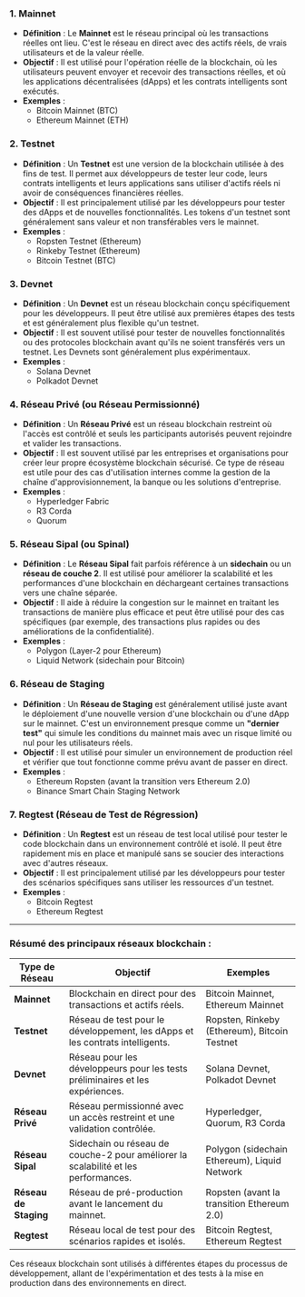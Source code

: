 ### 1. **Mainnet**

- **Définition** : Le **Mainnet** est le réseau principal où les transactions réelles ont lieu. C'est le réseau en direct avec des actifs réels, de vrais utilisateurs et de la valeur réelle.
- **Objectif** : Il est utilisé pour l'opération réelle de la blockchain, où les utilisateurs peuvent envoyer et recevoir des transactions réelles, et où les applications décentralisées (dApps) et les contrats intelligents sont exécutés.
- **Exemples** :
    - Bitcoin Mainnet (BTC)
    - Ethereum Mainnet (ETH)

### 2. **Testnet**

- **Définition** : Un **Testnet** est une version de la blockchain utilisée à des fins de test. Il permet aux développeurs de tester leur code, leurs contrats intelligents et leurs applications sans utiliser d'actifs réels ni avoir de conséquences financières réelles.
- **Objectif** : Il est principalement utilisé par les développeurs pour tester des dApps et de nouvelles fonctionnalités. Les tokens d'un testnet sont généralement sans valeur et non transférables vers le mainnet.
- **Exemples** :
    - Ropsten Testnet (Ethereum)
    - Rinkeby Testnet (Ethereum)
    - Bitcoin Testnet (BTC)

### 3. **Devnet**

- **Définition** : Un **Devnet** est un réseau blockchain conçu spécifiquement pour les développeurs. Il peut être utilisé aux premières étapes des tests et est généralement plus flexible qu'un testnet.
- **Objectif** : Il est souvent utilisé pour tester de nouvelles fonctionnalités ou des protocoles blockchain avant qu'ils ne soient transférés vers un testnet. Les Devnets sont généralement plus expérimentaux.
- **Exemples** :
    - Solana Devnet
    - Polkadot Devnet

### 4. **Réseau Privé (ou Réseau Permissionné)**

- **Définition** : Un **Réseau Privé** est un réseau blockchain restreint où l'accès est contrôlé et seuls les participants autorisés peuvent rejoindre et valider les transactions.
- **Objectif** : Il est souvent utilisé par les entreprises et organisations pour créer leur propre écosystème blockchain sécurisé. Ce type de réseau est utile pour des cas d'utilisation internes comme la gestion de la chaîne d'approvisionnement, la banque ou les solutions d'entreprise.
- **Exemples** :
    - Hyperledger Fabric
    - R3 Corda
    - Quorum

### 5. **Réseau Sipal (ou Spinal)**

- **Définition** : Le **Réseau Sipal** fait parfois référence à un **sidechain** ou un **réseau de couche 2**. Il est utilisé pour améliorer la scalabilité et les performances d'une blockchain en déchargeant certaines transactions vers une chaîne séparée.
- **Objectif** : Il aide à réduire la congestion sur le mainnet en traitant les transactions de manière plus efficace et peut être utilisé pour des cas spécifiques (par exemple, des transactions plus rapides ou des améliorations de la confidentialité).
- **Exemples** :
    - Polygon (Layer-2 pour Ethereum)
    - Liquid Network (sidechain pour Bitcoin)

### 6. **Réseau de Staging**

- **Définition** : Un **Réseau de Staging** est généralement utilisé juste avant le déploiement d'une nouvelle version d'une blockchain ou d'une dApp sur le mainnet. C'est un environnement presque comme un **"dernier test"** qui simule les conditions du mainnet mais avec un risque limité ou nul pour les utilisateurs réels.
- **Objectif** : Il est utilisé pour simuler un environnement de production réel et vérifier que tout fonctionne comme prévu avant de passer en direct.
- **Exemples** :
    - Ethereum Ropsten (avant la transition vers Ethereum 2.0)
    - Binance Smart Chain Staging Network

### 7. **Regtest (Réseau de Test de Régression)**

- **Définition** : Un **Regtest** est un réseau de test local utilisé pour tester le code blockchain dans un environnement contrôlé et isolé. Il peut être rapidement mis en place et manipulé sans se soucier des interactions avec d'autres réseaux.
- **Objectif** : Il est principalement utilisé par les développeurs pour tester des scénarios spécifiques sans utiliser les ressources d'un testnet.
- **Exemples** :
    - Bitcoin Regtest
    - Ethereum Regtest

---

### **Résumé des principaux réseaux blockchain** :

|**Type de Réseau**|**Objectif**|**Exemples**|
|---|---|---|
|**Mainnet**|Blockchain en direct pour des transactions et actifs réels.|Bitcoin Mainnet, Ethereum Mainnet|
|**Testnet**|Réseau de test pour le développement, les dApps et les contrats intelligents.|Ropsten, Rinkeby (Ethereum), Bitcoin Testnet|
|**Devnet**|Réseau pour les développeurs pour les tests préliminaires et les expériences.|Solana Devnet, Polkadot Devnet|
|**Réseau Privé**|Réseau permissionné avec un accès restreint et une validation contrôlée.|Hyperledger, Quorum, R3 Corda|
|**Réseau Sipal**|Sidechain ou réseau de couche-2 pour améliorer la scalabilité et les performances.|Polygon (sidechain Ethereum), Liquid Network|
|**Réseau de Staging**|Réseau de pré-production avant le lancement du mainnet.|Ropsten (avant la transition Ethereum 2.0)|
|**Regtest**|Réseau local de test pour des scénarios rapides et isolés.|Bitcoin Regtest, Ethereum Regtest|

Ces réseaux blockchain sont utilisés à différentes étapes du processus de développement, allant de l'expérimentation et des tests à la mise en production dans des environnements en direct.